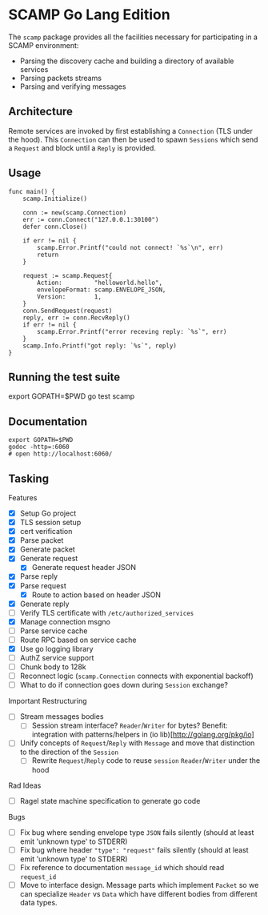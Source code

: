 SCAMP Go Lang Edition
=====================

The `scamp` package provides all the facilities necessary for participating in a SCAMP environment:

  * Parsing the discovery cache and building a directory of available services
  * Parsing packets streams
  * Parsing and verifying messages

Architecture
--------

Remote services are invoked by first establishing a `Connection` (TLS under the hood). This `Connection` can then be used to spawn `Sessions` which send a `Request` and block until a `Reply` is provided.

Usage
-----

	func main() {
		scamp.Initialize()

		conn := new(scamp.Connection)
		err := conn.Connect("127.0.0.1:30100")
		defer conn.Close()

		if err != nil {
			scamp.Error.Printf("could not connect! `%s`\n", err)
			return
		}

		request := scamp.Request{
			Action:         "helloworld.hello",
			envelopeFormat: scamp.ENVELOPE_JSON,
			Version:        1,
		}
		conn.SendRequest(request)
		reply, err := conn.RecvReply()
		if err != nil {
			scamp.Error.Printf("error receving reply: `%s`", err)
		}
		scamp.Info.Printf("got reply: `%s`", reply)
	}

Running the test suite
----------------------

  export GOPATH=$PWD
  go test scamp

Documentation
-------------

	export GOPATH=$PWD
	godoc -http=:6060
	# open http://localhost:6060/

Tasking
-------

Features

 - [x] Setup Go project
 - [x] TLS session setup
 - [x] cert verification
 - [x] Parse packet
 - [x] Generate packet
 - [x] Generate request
   - [x] Generate request header JSON
 - [x] Parse reply
 - [x] Parse request
   - [x] Route to action based on header JSON
 - [x] Generate reply
 - [ ] Verify TLS certificate with `/etc/authorized_services`
 - [x] Manage connection msgno
 - [ ] Parse service cache
 - [ ] Route RPC based on service cache
 - [x] Use go logging library
 - [ ] AuthZ service support
 - [ ] Chunk body to 128k
 - [ ] Reconnect logic (`scamp.Connection` connects with exponential backoff)
  - [ ] What to do if connection goes down during `Session` exchange?

Important Restructuring

 - [ ] Stream messages bodies
   - [ ] Session stream interface? `Reader`/`Writer` for bytes? Benefit: integration with patterns/helpers in (io lib)[http://golang.org/pkg/io]
 - [ ] Unify concepts of `Request`/`Reply` with `Message` and move that distinction to the direction of the `Session`
   - [ ] Rewrite `Request`/`Reply` code to reuse `session` `Reader`/`Writer` under the hood
 
Rad Ideas

 - [ ] Ragel state machine specification to generate go code

Bugs

 - [ ] Fix bug where sending envelope type `JSON` fails silently (should at least emit 'unknown type' to STDERR)
 - [ ] Fix bug where header `"type": "request"` fails silently (should at least emit 'unknown type' to STDERR)
 - [ ] Fix reference to documentation `message_id` which should read `request_id`
 - [ ] Move to interface design. Message parts which implement `Packet` so we can specialize `Header` vs `Data` which have different bodies from different data types.